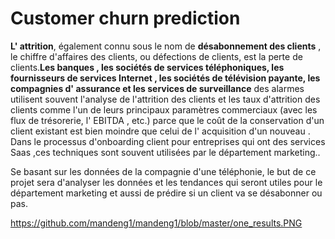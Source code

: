# Customer churn prediction
**L' attrition**, également connu sous le nom de **désabonnement des clients** , le chiffre d'affaires des clients, ou défections de clients, est la perte de clients.**Les banques , les sociétés de services téléphoniques, les fournisseurs de services Internet , les sociétés de télévision payante, les compagnies d' assurance et les services de surveillance** des alarmes utilisent souvent l'analyse de l'attrition des clients et les taux d'attrition des clients comme l'un de leurs principaux paramètres commerciaux (avec les flux de trésorerie, l' EBITDA , etc.) parce que le coût de la conservation d'un client existant est bien moindre que celui de l' acquisition d'un nouveau .
Dans le processus d'onboarding client pour entreprises qui ont des services Saas ,ces techniques sont souvent utilisées par le département marketing..


Se basant sur les données de la compagnie d'une téléphonie, le but de ce projet sera d'analyser les données et les tendances qui seront utiles pour le département marketing et aussi de prédire si un client va se désabonner ou pas.



https://github.com/mandeng1/mandeng1/blob/master/one_results.PNG
